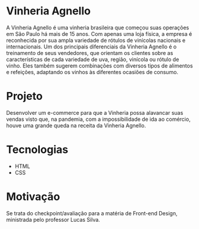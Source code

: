 # Vinheria Agnello
A Vinheria Agnello é uma vinheria brasileira que começou suas operações em São Paulo há mais de 15 anos. Com apenas uma loja física, a empresa é reconhecida por sua ampla variedade de rótulos de vinícolas nacionais e internacionais. Um dos principais diferenciais da Vinheria Agnello é o treinamento de seus vendedores, que orientam os clientes sobre as características de cada variedade de uva, região, vinícola ou rótulo de vinho. Eles também sugerem combinações com diversos tipos de alimentos e refeições, adaptando os vinhos às diferentes ocasiões de consumo.

# Projeto
Desenvolver um e-commerce para que a Vinheria possa alavancar suas vendas visto que, na pandemia, com a impossibilidade de ida ao comércio, houve uma grande queda na receita da Vinheria Agnello.

# Tecnologias
- HTML
- CSS

# Motivação
Se trata do checkpoint/avaliação para a matéria de Front-end Design, ministrada pelo professor Lucas Silva.